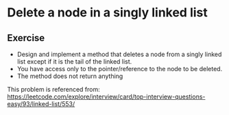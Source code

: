 # Delete a node in a singly linked list

## Exercise
* Design and implement a method that deletes a node from a singly linked list except if it is the tail of the linked list.
* You have access only to the pointer/reference to the node to be deleted. 
* The method does not return anything

This problem is referenced from: https://leetcode.com/explore/interview/card/top-interview-questions-easy/93/linked-list/553/
